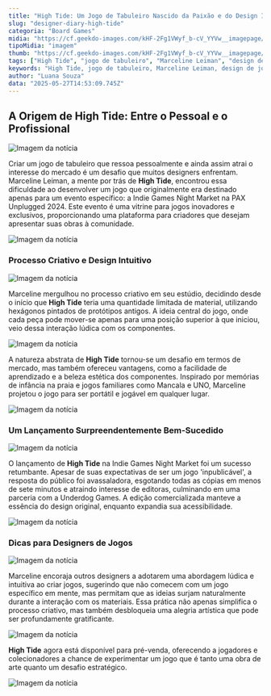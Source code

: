 ```yaml
---
title: "High Tide: Um Jogo de Tabuleiro Nascido da Paixão e do Design Intuitivo"
slug: "designer-diary-high-tide"
categoria: "Board Games"
midia: "https://cf.geekdo-images.com/kHF-2Fg1VWyf_b-cV_YYVw__imagepage/img/gynlccLve96bHsbTG6R_GHg91Cg=/fit-in/900x600/filters:no_upscale():strip_icc()/pic8845145.png"
tipoMidia: "imagem"
thumb: "https://cf.geekdo-images.com/kHF-2Fg1VWyf_b-cV_YYVw__imagepage/img/gynlccLve96bHsbTG6R_GHg91Cg=/fit-in/900x600/filters:no_upscale():strip_icc()/pic8845145.png"
tags: ["High Tide", "jogo de tabuleiro", "Marceline Leiman", "design de jogos", "Indie Games Night Market", "PAX Unplugged", "jogos abstratos", "criação de jogos"]
keywords: "High Tide, jogo de tabuleiro, Marceline Leiman, design de jogos, Indie Games Night Market, PAX Unplugged, jogos abstratos, criação de jogos"
author: "Luana Souza"
data: "2025-05-27T14:53:09.745Z"
---
```


## A Origem de High Tide: Entre o Pessoal e o Profissional

![Imagem da notícia](https://cf.geekdo-images.com/dUWY2dgewkVOFlBJZHsraw__imagepage/img/uw-7EdlW6c3o2Ny9-4NWHY5P0l4=/fit-in/900x600/filters:no_upscale():strip_icc()/pic8587004.jpg)

Criar um jogo de tabuleiro que ressoa pessoalmente e ainda assim atrai o interesse do mercado é um desafio que muitos designers enfrentam. Marceline Leiman, a mente por trás de **High Tide**, encontrou essa dificuldade ao desenvolver um jogo que originalmente era destinado apenas para um evento específico: a Indie Games Night Market na PAX Unplugged 2024. Este evento é uma vitrine para jogos inovadores e exclusivos, proporcionando uma plataforma para criadores que desejam apresentar suas obras à comunidade.

![Imagem da notícia](https://cf.geekdo-images.com/sgq6kdzRMbi16CTKeFUswg__imagepage/img/MDPF7LxGf-6BZLSFlUxO-PLsoms=/fit-in/900x600/filters:no_upscale():strip_icc()/pic8899410.jpg)

### Processo Criativo e Design Intuitivo

![Imagem da notícia](https://cf.geekdo-images.com/H5yYyBHF0Xst8eeABg1iSQ__imagepage/img/mWHk_OwNP2ZAzirC5AwgUaVg1Rs=/fit-in/900x600/filters:no_upscale():strip_icc()/pic8539311.jpg)

Marceline mergulhou no processo criativo em seu estúdio, decidindo desde o início que **High Tide** teria uma quantidade limitada de material, utilizando hexágonos pintados de protótipos antigos. A ideia central do jogo, onde cada peça pode mover-se apenas para uma posição superior à que iniciou, veio dessa interação lúdica com os componentes.

![Imagem da notícia](https://cf.geekdo-images.com/kPNyIcIdb-MYbC6sGl4s7A__imagepage/img/TQGjApSxM9gBdZNrNIwuP-LmYEk=/fit-in/900x600/filters:no_upscale():strip_icc()/pic8489444.jpg)

A natureza abstrata de **High Tide** tornou-se um desafio em termos de mercado, mas também ofereceu vantagens, como a facilidade de aprendizado e a beleza estética dos componentes. Inspirado por memórias de infância na praia e jogos familiares como Mancala e UNO, Marceline projetou o jogo para ser portátil e jogável em qualquer lugar.

![Imagem da notícia](https://cf.geekdo-images.com/XN61rViwhfVcvpsAs71NtQ__imagepage/img/xm6ZaPEJQp440bCJxmErkrRAKXs=/fit-in/900x600/filters:no_upscale():strip_icc()/pic8489440.jpg)

### Um Lançamento Surpreendentemente Bem-Sucedido

![Imagem da notícia](https://cf.geekdo-images.com/Y_JDr21mZN26kOhKTDBGWQ__imagepage/img/DTXhJ-iYPc-dZbdAEJPap2sOJe4=/fit-in/900x600/filters:no_upscale():strip_icc()/pic8489442.jpg)

O lançamento de **High Tide** na Indie Games Night Market foi um sucesso retumbante. Apesar de suas expectativas de ser um jogo 'inpublicável', a resposta do público foi avassaladora, esgotando todas as cópias em menos de sete minutos e atraindo interesse de editoras, culminando em uma parceria com a Underdog Games. A edição comercializada manteve a essência do design original, enquanto expandia sua acessibilidade.

![Imagem da notícia](https://cf.geekdo-images.com/t-wuA7raGS1Yba5GOQLPdw__imagepage/img/Wgrzc7-A_Jy40XaOv0UlXwdLql0=/fit-in/900x600/filters:no_upscale():strip_icc()/pic8489443.jpg)

### Dicas para Designers de Jogos

![Imagem da notícia](https://cf.geekdo-images.com/FA6oHwmDrvN0wCG0QL2isQ__imagepage/img/WJlLMiwIKEfGX6RORdsO564lWBM=/fit-in/900x600/filters:no_upscale():strip_icc()/pic8489452.jpg)

Marceline encoraja outros designers a adotarem uma abordagem lúdica e intuitiva ao criar jogos, sugerindo que não comecem com um jogo específico em mente, mas permitam que as ideias surjam naturalmente durante a interação com os materiais. Essa prática não apenas simplifica o processo criativo, mas também desbloqueia uma alegria artística que pode ser profundamente gratificante.

![Imagem da notícia](https://cf.geekdo-images.com/suT6Khy2ZH-mbYx8d6LqBw__imagepage/img/5fykeTVJZvsomVa8BeFOUHmv4tk=/fit-in/900x600/filters:no_upscale():strip_icc()/pic8893780.jpg)

**High Tide** agora está disponível para pré-venda, oferecendo a jogadores e colecionadores a chance de experimentar um jogo que é tanto uma obra de arte quanto um desafio estratégico.

![Imagem da notícia](https://cf.geekdo-images.com/LdUwEn4ekV2oVO-GPch49A__imagepage/img/mAsUQoe9eYeWKh2XR9JYc6t_6LA=/fit-in/900x600/filters:no_upscale():strip_icc()/pic8899469.jpg)